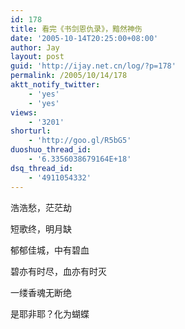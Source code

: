```yaml
---
id: 178
title: 看完《书剑恩仇录》，黯然神伤
date: '2005-10-14T20:25:00+08:00'
author: Jay
layout: post
guid: 'http://ijay.net.cn/log/?p=178'
permalink: /2005/10/14/178
aktt_notify_twitter:
    - 'yes'
    - 'yes'
views:
    - '3201'
shorturl:
    - 'http://goo.gl/R5bG5'
duoshuo_thread_id:
    - '6.3356038679164E+18'
dsq_thread_id:
    - '4911054332'
---
```


<p>浩浩愁，茫茫劫
</p><p>短歌终，明月缺
</p><p>郁郁佳城，中有碧血
</p><p>碧亦有时尽，血亦有时灭
</p><p>一缕香魂无断绝
</p><p>是耶非耶？化为蝴蝶</p>